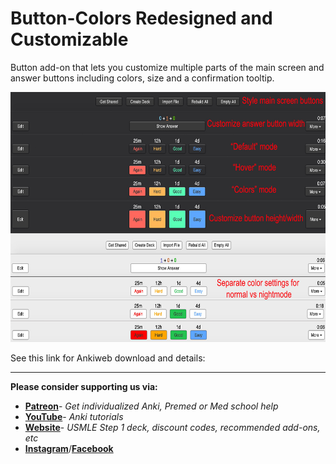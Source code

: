 # Button-Colors Redesigned and Customizable
 Button add-on that lets you customize multiple parts of the main screen and answer buttons including colors, size and a confirmation tooltip.
<p align="center"><img src="screenshots/ButtonAdd-on.jpg" height=400><source src="screenshots/ButtonsConfirmation.mov"></p>

See this link for Ankiweb download and details: 
 

---
**Please consider supporting us via:**

* **[Patreon](https://www.patreon.com/ankingmed)**- _Get individualized Anki, Premed or Med school help_
* **[YouTube](https://www.youtube.com/theanking)**- _Anki tutorials_
* **[Website](https://www.ankingmed.com)**- _USMLE Step 1 deck, discount codes, recommended add-ons, etc_
* **[Instagram](https://www.instagram.com/ankingmed)**/**[Facebook](https://www.facebook.com/ankingmed)**
